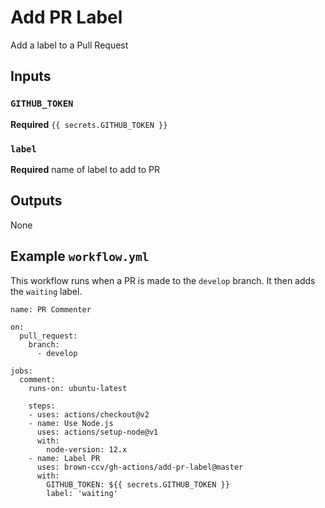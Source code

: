 # Add PR Label

Add a label to a Pull Request

## Inputs

### `GITHUB_TOKEN`

**Required** `{{ secrets.GITHUB_TOKEN }}`

### `label`

**Required** name of label to add to PR

## Outputs

None

## Example `workflow.yml`

This workflow runs when a PR is made to the `develop` branch. It then adds the `waiting` label.

```
name: PR Commenter

on:
  pull_request:
    branch:
      - develop

jobs:
  comment:
    runs-on: ubuntu-latest

    steps:
    - uses: actions/checkout@v2
    - name: Use Node.js
      uses: actions/setup-node@v1
      with:
        node-version: 12.x
    - name: Label PR
      uses: brown-ccv/gh-actions/add-pr-label@master
      with:
        GITHUB_TOKEN: ${{ secrets.GITHUB_TOKEN }}
        label: 'waiting'
```

